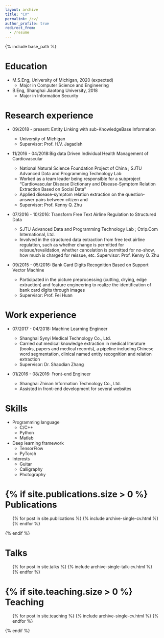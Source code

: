 ```yaml
---
layout: archive
title: "CV"
permalink: /cv/
author_profile: true
redirect_from:
  - /resume
---
```


{% include base_path %}

Education
======
* M.S.Eng, University of Michigan, 2020 (expected)
  * Major in Computer Science and Engineering
* B.Eng, Shanghai Jiaotong University, 2018
  * Major in Information Security

Research experience
======
* 09/2018 - present: Entity Linking with sub-KnowledgeBase Information
  * University of Michigan
  * Supervisor: Prof. H.V. Jagadish

* 11/2016 - 04/2018:Big data Driven Individual Health Management of Cardiovascular 
  * National Natural Science Foundation Project of China ; SJTU Advanced Data and Programming Technology Lab
  *   Worked as a team leader being responsible for a subproject “Cardiovascular Disease Dictionary and Disease-Symptom Relation Extraction Based on Social Data”
  * Applied disease-symptom relation extraction on the question-answer pairs between citizen and 
  * Supervisor: Prof. Kenny Q. Zhu

* 07/2016 - 10/2016: Transform Free Text Airline Regulation to Structured Data
  * SJTU Advanced Data and Programming Technology Lab ; Ctrip.Com International, Ltd.
  * Involved in the structured data extraction from free text airline regulation, such as whether change is permitted for reissue/revalidation, whether cancelation is permitted for no-show, how much is charged for reissue, etc.
   Supervisor: Prof. Kenny Q. Zhu

* 09/2015 - 05/2016: Bank Card Digits Recognition Based on Support Vector Machine 
  * Participated in the picture preprocessing (cutting, drying, edge extraction) and feature engineering to realize the identification of bank card digits through images
  * Supervisor: Prof. Fei Huan

Work experience
======
* 07/2017 - 04/2018: Machine Learning Engineer
  * Shanghai Synyi Medical Technology Co., Ltd.
  * Carried out medical knowledge extraction in medical literature (books, papers and medical records), a pipeline including Chinese word segmentation, clinical named entity recognition and relation extraction
  * Supervisor: Dr. Shaodian Zhang

* 01/2016 - 08/2016: Front-end Engineer
  * Shanghai Zhinan Information Technology Co., Ltd.
  * Assisted in front-end development for several websites
  
Skills
======
* Programming language
  * C/C++
  * Python
  * Matlab
* Deep learning framework
  * TensorFlow
  * PyTorch
* Interests
  * Guitar
  * Calligraphy
  * Photography

{% if site.publications.size > 0 %}
Publications
======
  <ul>{% for post in site.publications %}
    {% include archive-single-cv.html %}
  {% endfor %}</ul>
{% endif %}
  
Talks
======
  <ul>{% for post in site.talks %}
    {% include archive-single-talk-cv.html %}
  {% endfor %}</ul>
  
{% if site.teaching.size > 0 %}
Teaching
======
  <ul>{% for post in site.teaching %}
    {% include archive-single-cv.html %}
  {% endfor %}</ul>
{% endif %}
  
<!-- Service and leadership
======
* Currently signed in to 43 different slack teams -->
